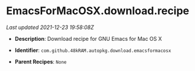 # EmacsForMacOSX.download.recipe

_Last updated 2021-12-23 19:58:08Z_

- **Description**: Download recipe for GNU Emacs for Mac OS X

- **Identifier**: `com.github.48kRAM.autopkg.download.emacsformacosx`

- **Parent Recipes**: `None`